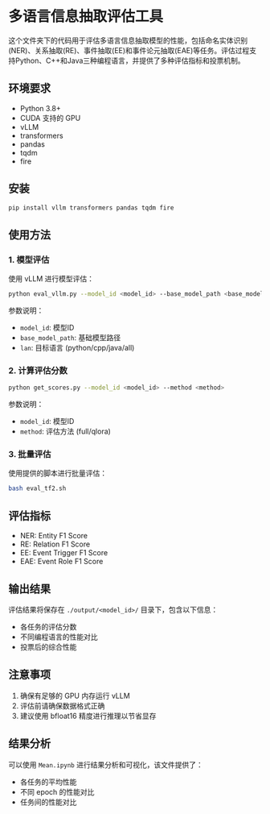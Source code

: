 # 多语言信息抽取评估工具

这个文件夹下的代码用于评估多语言信息抽取模型的性能，包括命名实体识别(NER)、关系抽取(RE)、事件抽取(EE)和事件论元抽取(EAE)等任务。评估过程支持Python、C++和Java三种编程语言，并提供了多种评估指标和投票机制。

## 环境要求

- Python 3.8+
- CUDA 支持的 GPU
- vLLM
- transformers
- pandas
- tqdm
- fire

## 安装

```bash
pip install vllm transformers pandas tqdm fire
```

## 使用方法

### 1. 模型评估

使用 vLLM 进行模型评估：

```bash
python eval_vllm.py --model_id <model_id> --base_model_path <base_model_path> --lan <language>
```

参数说明：
- `model_id`: 模型ID
- `base_model_path`: 基础模型路径
- `lan`: 目标语言 (python/cpp/java/all)

### 2. 计算评估分数

```bash
python get_scores.py --model_id <model_id> --method <method>
```

参数说明：
- `model_id`: 模型ID
- `method`: 评估方法 (full/qlora)

### 3. 批量评估

使用提供的脚本进行批量评估：

```bash
bash eval_tf2.sh
```

## 评估指标

- NER: Entity F1 Score
- RE: Relation F1 Score
- EE: Event Trigger F1 Score
- EAE: Event Role F1 Score

## 输出结果

评估结果将保存在 `./output/<model_id>/` 目录下，包含以下信息：
- 各任务的评估分数
- 不同编程语言的性能对比
- 投票后的综合性能

## 注意事项

1. 确保有足够的 GPU 内存运行 vLLM
2. 评估前请确保数据格式正确
3. 建议使用 bfloat16 精度进行推理以节省显存

## 结果分析

可以使用 `Mean.ipynb` 进行结果分析和可视化，该文件提供了：
- 各任务的平均性能
- 不同 epoch 的性能对比
- 任务间的性能对比
